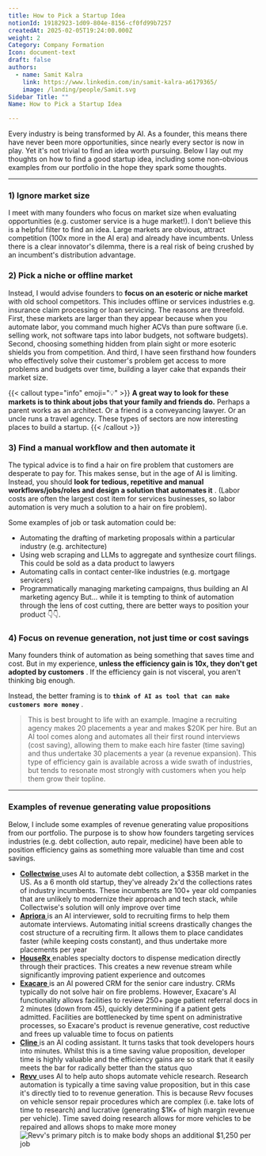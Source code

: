 ```yaml
---
title: How to Pick a Startup Idea
notionId: 19182923-1d09-804e-8156-cf0fd99b7257
createdAt: 2025-02-05T19:24:00.000Z
weight: 2
Category: Company Formation
Icon: document-text
draft: false
authors:
  - name: Samit Kalra
    link: https://www.linkedin.com/in/samit-kalra-a6179365/
    image: /landing/people/Samit.svg
Sidebar Title: ""
Name: How to Pick a Startup Idea

---
```




Every industry is being transformed by AI. As a founder, this means there have never been more opportunities, since nearly every sector is now in play. Yet it's not trivial to find an idea worth pursuing. Below I lay out my thoughts on how to find a good startup idea, including some non-obvious examples from our portfolio in the hope they spark some thoughts.

---


### 1) Ignore market size


I meet with many founders who focus on market size when evaluating opportunities (e.g. customer service is a huge market!). I don't believe this is a helpful filter to find an idea. Large markets are obvious, attract competition (100x more in the AI era) and already have incumbents. Unless there is a clear innovator's dilemma, there is a real risk of being crushed by an incumbent's distribution advantage.

###  **2) Pick a niche or offline market** 


Instead, I would advise founders to  **focus on an esoteric or niche market**  with old school competitors. This includes offline or services industries e.g. insurance claim processing or loan servicing. The reasons are threefold. First, these markets are larger than they appear because when you automate labor, you command much higher ACVs than pure software (i.e. selling work, not software taps into labor budgets, not software budgets). Second, choosing something hidden from plain sight or more esoteric shields you from competition. And third, I have seen firsthand how founders who effectively solve their customer's problem get access to more problems and budgets over time, building a layer cake that expands their market size.

{{< callout type="info" emoji="💡" >}}
 **A great way to look for these markets is to think about jobs that your family and friends do.**  Perhaps a parent works as an architect. Or a friend is a conveyancing lawyer. Or an uncle runs a travel agency. These types of sectors are now interesting places to build a startup.
{{< /callout >}}


###  **3) Find a manual workflow and then automate it** 


The typical advice is to find a hair on fire problem that customers are desperate to pay for. This makes sense, but in the age of AI is limiting. Instead, you should  **look for tedious, repetitive and manual workflows/jobs/roles and design a solution that automates it** . (Labor costs are often the largest cost item for services businesses, so labor automation is very much a solution to a hair on fire problem). 

Some examples of job or task automation could be: 

- Automating the drafting of marketing proposals within a particular industry (e.g. architecture)
- Using web scraping and LLMs to aggregate and synthesize court filings. This could be sold as a data product to lawyers
- Automating calls in contact center-like industries (e.g. mortgage servicers)
- Programmatically managing marketing campaigns, thus building an AI marketing agency
But… while it is tempting to think of automation through the lens of cost cutting, there are better ways to position your product 👇👇.

###  **4) Focus on revenue generation, not just time or cost savings** 


Many founders think of automation as being something that saves time and cost. But in my experience,  **unless the efficiency gain is 10x, they don't get adopted by customers** . If the efficiency gain is not visceral, you aren't thinking big enough.

Instead, the better framing is to  **`think of AI as tool that can make customers more money`** .

> This is best brought to life with an example. Imagine a recruiting agency makes 20 placements a year and makes $20K per hire. But an AI tool comes along and automates all their first round interviews (cost saving), allowing them to make each hire faster (time saving) and thus undertake 30 placements a year (a revenue expansion). This type of efficiency gain is available across a wide swath of industries, but tends to resonate most strongly with customers when you help them grow their topline. 


---


###  **Examples of revenue generating value propositions** 


Below, I include some examples of revenue generating value propositions from our portfolio. The purpose is to show how founders targeting services industries (e.g. debt collection, auto repair, medicine) have been able to position efficiency gains as something more valuable than time and cost savings.

- [ **Collectwise** ](https://collectwise.com/) uses AI to automate debt collection, a $35B market in the US. As a 6 month old startup, they've already 2x'd the collections rates of industry incumbents. These incumbents are 100+ year old companies that are unlikely to modernize their approach and tech stack, while Collectwise's solution will only improve over time
- [ **Apriora** ](https://www.apriora.ai/) is an AI interviewer, sold to recruiting firms to help them automate interviews. Automating initial screens drastically changes the cost structure of a recruiting firm. It allows them to place candidates faster (while keeping costs constant), and thus undertake more placements per year
- [ **HouseRx** ](https://houserx.com/) enables specialty doctors to dispense medication directly through their practices. This creates a new revenue stream while significantly improving patient experience and outcomes
- [ **Exacare** ](https://www.exacare.com/) is an AI powered CRM for the senior care industry. CRMs typically do not solve hair on fire problems. However, Exacare's AI functionality allows facilities to review 250+ page patient referral docs in 2 minutes (down from 45), quickly determining if a patient gets admitted. Facilities are bottlenecked by time spent on administrative processes, so Exacare's product is revenue generative, cost reductive and frees up valuable time to focus on patients
- [ **Cline** ](https://cline.bot/) is an AI coding assistant. It turns tasks that took developers hours into minutes. Whilst this is a time saving value proposition, developer time is highly valuable and the efficiency gains are so stark that it easily meets the bar for radically better than the status quo
- [ **Revv** ](https://www.revvhq.com/) uses AI to help auto shops automate vehicle research. Research automation is typically a time saving value proposition, but in this case it's directly tied to to revenue generation. This is because Revv focuses on vehicle sensor repair procedures which are complex (i.e. take lots of time to research) and lucrative (generating $1K+ of high margin revenue per vehicle). Time saved doing research allows for more vehicles to be repaired and allows shops to make more money
![Revv's primary pitch is to make body shops an additional $1,250 per job](https://prod-files-secure.s3.us-west-2.amazonaws.com/52e751b5-230f-4649-8c4e-0224e58da4f9/370e296b-f1ec-4862-970d-c6e37079c7a0/Screen_Shot_2025-02-02_at_1.08.01_PM.png?X-Amz-Algorithm=AWS4-HMAC-SHA256&X-Amz-Content-Sha256=UNSIGNED-PAYLOAD&X-Amz-Credential=ASIAZI2LB466QOA64UH6%2F20251006%2Fus-west-2%2Fs3%2Faws4_request&X-Amz-Date=20251006T024140Z&X-Amz-Expires=3600&X-Amz-Security-Token=IQoJb3JpZ2luX2VjEOj%2F%2F%2F%2F%2F%2F%2F%2F%2F%2FwEaCXVzLXdlc3QtMiJGMEQCIGV3M66GlTKYJQQzU9f8%2FKWKmt%2BQfphxJoQyug8pNXvqAiAg6pOi0bQP32ZWBXEufO0QdjUbQU4W%2FUvZHJqFtL8nbiqIBAiB%2F%2F%2F%2F%2F%2F%2F%2F%2F%2F8BEAAaDDYzNzQyMzE4MzgwNSIMRVpAC%2BG2F3oeBf5ZKtwDRsiJtpV4uV%2FsnhW1AVKC8VfzVeFnvH%2Bkr9tXQ3ZOegtzeIFP%2BFUgV5OSF%2Fh11lozRfSmK7W%2F2ToLklsE4TnodUmc1lkL4agSBovuSqRj6PYcQFxnCH1toiQnB5gj0dpCfI578QM%2B1UoslA%2BQTqA%2BztCPcVkBvYZ%2BAk2gFcWmlYbh06nHK0mO8qGZ8xDKGwPxxGpm4Jk%2Bbj6rPfmSaWgzgpHR%2F48y7O6SZWtMCX3pOPlFM6JzvBh4QZvPWKr%2B4AY%2BtP0Ewsak75ZTuDRZR%2FFABeGFZYp4UwRRySf7p8llt7bfqI4L4IVrvx%2BmfFJP12sXBiP2XdJSHHEqdX1X4QZiubNsCEoJFpF4WRAd9I%2FdP86f%2B4hXtjP9%2Bu6XQg7DbHEdpQhnJbajWIwYF5HarWUtVELY9%2FaDjQVC7ebqlLqb%2Fzz6LaCm6GfszIz9Dl%2Bz68fI27582bvF%2F6QQf2WJeXUawFXexc%2F%2BsHWmhRbuR%2Bi09ODJx%2BhyS0j%2F%2F0cgbloC5385bicO%2F%2F9R%2BLPmHPpLxlE%2Fg3M23Cy6dTAD4mkoh4e8rvCuk4u84HYNEkxyozTTgGheRcBeFfegPaqnSfiwWCGBA%2Bb63vDDMkMGDW7%2FB0hGRHU%2FhtwuWzlv121TAWgw7%2F6LxwY6pgFsx1gJPhLooNiGMVU2d5Vo8dVONgt1dBZtuV%2FVXNG7fiVmgOjjvtnrgBS2CyJRFdvK07kKQH5h2K8pQYHXILmR3FQm3zka%2FFDQD0NM6z10EIHARuGxDGw7GUogpElfF0lN%2F1NJ7KqZDw%2BmdCn%2FdEOzAnhCJElQULoyW957sSSsNHErzaXUQSzGZI0UubGv5ULy5iTg6BEtulr3iSHINlLdvVvHgLIZ&X-Amz-Signature=04d841c74517ac482a2a7896a7234f708258c393a80fcebe4d689c3f084557b2&X-Amz-SignedHeaders=host&x-amz-checksum-mode=ENABLED&x-id=GetObject)

